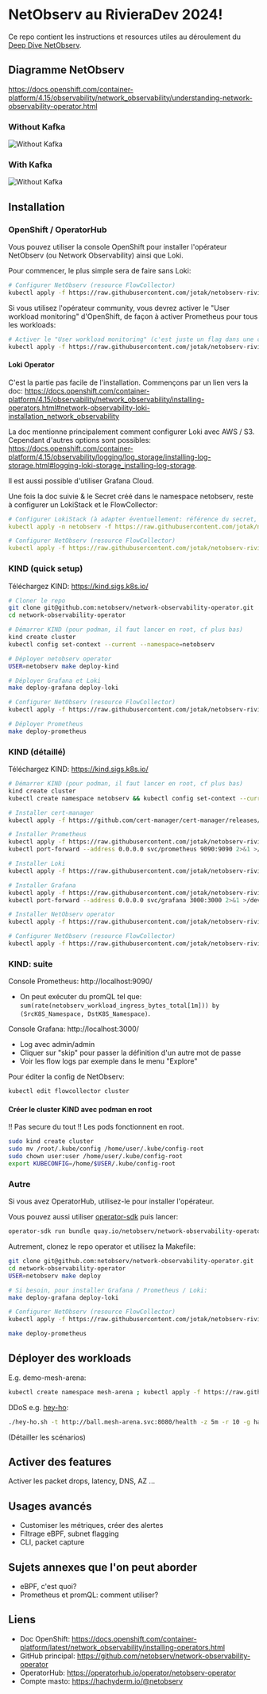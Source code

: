 # NetObserv au RivieraDev 2024!

Ce repo contient les instructions et resources utiles au déroulement du [Deep Dive NetObserv](https://www.rivieradev.fr/session/226).

## Diagramme NetObserv

https://docs.openshift.com/container-platform/4.15/observability/network_observability/understanding-network-observability-operator.html

### Without Kafka

![Without Kafka](./images/diag-no-kafka.png)

### With Kafka

![Without Kafka](./images/diag-kafka.png)


## Installation

### OpenShift / OperatorHub

Vous pouvez utiliser la console OpenShift pour installer l'opérateur NetObserv (ou Network Observability) ainsi que Loki.

Pour commencer, le plus simple sera de faire sans Loki:

```bash
# Configurer NetObserv (resource FlowCollector)
kubectl apply -f https://raw.githubusercontent.com/jotak/netobserv-rivieradev/main/flowcollector-no-loki.yaml
```

Si vous utilisez l'opérateur community, vous devrez activer le "User workload monitoring" d'OpenShift, de façon à activer Prometheus pour tous les workloads:

```bash
# Activer le "User workload monitoring" (c'est juste un flag dans une config map)
kubectl apply -f https://raw.githubusercontent.com/jotak/netobserv-rivieradev/main/openshift-user-workload-monitoring.yaml
```

#### Loki Operator

C'est la partie pas facile de l'installation. Commençons par un lien vers la doc: https://docs.openshift.com/container-platform/4.15/observability/network_observability/installing-operators.html#network-observability-loki-installation_network_observability

La doc mentionne principalement comment configurer Loki avec AWS / S3. Cependant d'autres options sont possibles: https://docs.openshift.com/container-platform/4.15/observability/logging/log_storage/installing-log-storage.html#logging-loki-storage_installing-log-storage.

Il est aussi possible d'utiliser Grafana Cloud.

Une fois la doc suivie & le Secret créé dans le namespace netobserv, reste à configurer un LokiStack et le FlowCollector:

```yaml
# Configurer LokiStack (à adapter éventuellement: référence du secret, size, storageClassName...)
kubectl apply -n netobserv -f https://raw.githubusercontent.com/jotak/netobserv-rivieradev/main/lokistack.yaml

# Configurer NetObserv (resource FlowCollector)
kubectl apply -f https://raw.githubusercontent.com/jotak/netobserv-rivieradev/main/flowcollector-loki-operator.yaml
```

### KIND (quick setup)

Téléchargez KIND: https://kind.sigs.k8s.io/

```bash
# Cloner le repo
git clone git@github.com:netobserv/network-observability-operator.git
cd network-observability-operator

# Démarrer KIND (pour podman, il faut lancer en root, cf plus bas)
kind create cluster
kubectl config set-context --current --namespace=netobserv

# Déployer netobserv operator
USER=netobserv make deploy-kind

# Déployer Grafana et Loki
make deploy-grafana deploy-loki

# Configurer NetObserv (resource FlowCollector)
kubectl apply -f https://raw.githubusercontent.com/jotak/netobserv-rivieradev/main/deploy/netobserv/flowcollector-kind.yaml

# Déployer Prometheus
make deploy-prometheus
```

### KIND (détaillé)

Téléchargez KIND: https://kind.sigs.k8s.io/

```bash
# Démarrer KIND (pour podman, il faut lancer en root, cf plus bas)
kind create cluster
kubectl create namespace netobserv && kubectl config set-context --current --namespace=netobserv

# Installer cert-manager
kubectl apply -f https://github.com/cert-manager/cert-manager/releases/download/v1.9.1/cert-manager.yaml

# Installer Prometheus
kubectl apply -f https://raw.githubusercontent.com/jotak/netobserv-rivieradev/main/deploy/prometheus.yaml && kubectl rollout status "deploy/prometheus" --timeout=600s
kubectl port-forward --address 0.0.0.0 svc/prometheus 9090:9090 2>&1 >/dev/null &

# Installer Loki
kubectl apply -f https://raw.githubusercontent.com/jotak/netobserv-rivieradev/main/deploy/loki.yaml

# Installer Grafana
kubectl apply -f https://raw.githubusercontent.com/jotak/netobserv-rivieradev/main/deploy/grafana.yaml && kubectl rollout status "deploy/grafana" --timeout=600s
kubectl port-forward --address 0.0.0.0 svc/grafana 3000:3000 2>&1 >/dev/null &

# Installer NetObserv operator
kubectl apply -f https://raw.githubusercontent.com/jotak/netobserv-rivieradev/main/deploy/netobserv/operator.yaml --server-side

# Configurer NetObserv (resource FlowCollector)
kubectl apply -f https://raw.githubusercontent.com/jotak/netobserv-rivieradev/main/deploy/netobserv/flowcollector-kind.yaml
```

### KIND: suite

Console Prometheus: http://localhost:9090/
- On peut exécuter du promQL tel que: `sum(rate(netobserv_workload_ingress_bytes_total[1m])) by (SrcK8S_Namespace, DstK8S_Namespace)`.

Console Grafana: http://localhost:3000/
- Log avec admin/admin
- Cliquer sur "skip" pour passer la définition d'un autre mot de passe
- Voir les flow logs par exemple dans le menu "Explore"

Pour éditer la config de NetObserv:

```bash
kubectl edit flowcollector cluster
```

#### Créer le cluster KIND avec podman en root

!! Pas secure du tout !! Les pods fonctionnent en root.

```bash
sudo kind create cluster
sudo mv /root/.kube/config /home/user/.kube/config-root
sudo chown user:user /home/user/.kube/config-root
export KUBECONFIG=/home/$USER/.kube/config-root
```

### Autre

Si vous avez OperatorHub, utilisez-le pour installer l'opérateur.

Vous pouvez aussi utiliser [operator-sdk](https://sdk.operatorframework.io/docs/installation/) puis lancer:

```bash
operator-sdk run bundle quay.io/netobserv/network-observability-operator-bundle:v1.6.0 --timeout 5m
```

Autrement, clonez le repo operator et utilisez la Makefile:

```bash
git clone git@github.com:netobserv/network-observability-operator.git
cd network-observability-operator
USER=netobserv make deploy

# Si besoin, pour installer Grafana / Prometheus / Loki:
make deploy-grafana deploy-loki

# Configurer NetObserv (resource FlowCollector)
kubectl apply -f https://raw.githubusercontent.com/jotak/netobserv-rivieradev/main/flowcollector-kind.yaml

make deploy-prometheus
```

## Déployer des workloads

E.g. demo-mesh-arena:

```bash
kubectl create namespace mesh-arena ; kubectl apply -f https://raw.githubusercontent.com/jotak/demo-mesh-arena/main/quickstart-naked.yml -n mesh-arena
```

DDoS e.g. [hey-ho](https://github.com/jotak/hey-ho):

```bash
./hey-ho.sh -t http://ball.mesh-arena.svc:8080/health -z 5m -r 10 -g hacker -b
```

(Détailler les scénarios)

## Activer des features

Activer les packet drops, latency, DNS, AZ ...

## Usages avancés

- Customiser les métriques, créer des alertes
- Filtrage eBPF, subnet flagging
- CLI, packet capture

## Sujets annexes que l'on peut aborder

- eBPF, c'est quoi?
- Prometheus et promQL: comment utiliser?

## Liens

- Doc OpenShift: https://docs.openshift.com/container-platform/latest/network_observability/installing-operators.html
- GitHub principal: https://github.com/netobserv/network-observability-operator
- OperatorHub: https://operatorhub.io/operator/netobserv-operator
- Compte masto: https://hachyderm.io/@netobserv
